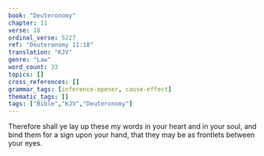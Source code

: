 ```yaml
---
book: "Deuteronomy"
chapter: 11
verse: 18
ordinal_verse: 5227
ref: "Deuteronomy 11:18"
translation: "KJV"
genre: "Law"
word_count: 33
topics: []
cross_references: []
grammar_tags: [inference-opener, cause-effect]
thematic_tags: []
tags: ["Bible","KJV","Deuteronomy"]
---
```

Therefore shall ye lay up these my words in your heart and in your soul, and bind them for a sign upon your hand, that they may be as frontlets between your eyes.
